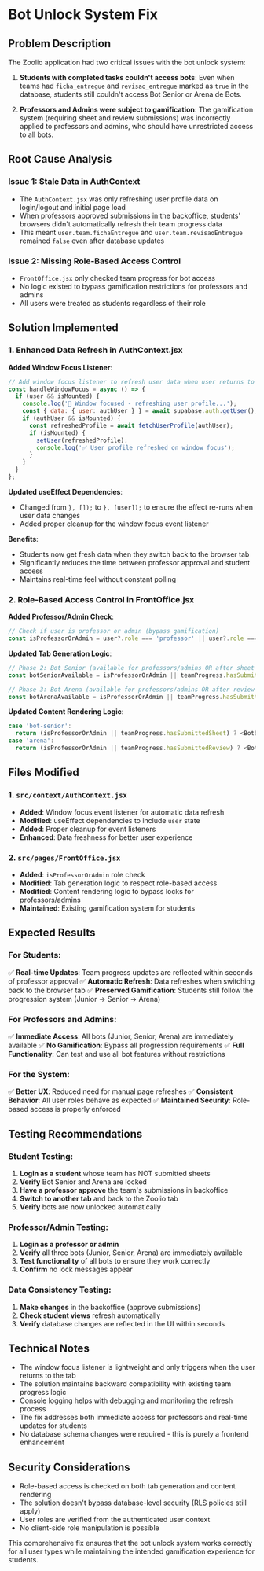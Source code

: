 # Bot Unlock System Fix

## Problem Description

The Zoolio application had two critical issues with the bot unlock system:

1. **Students with completed tasks couldn't access bots**: Even when teams had `ficha_entregue` and `revisao_entregue` marked as `true` in the database, students still couldn't access Bot Senior or Arena de Bots.

2. **Professors and Admins were subject to gamification**: The gamification system (requiring sheet and review submissions) was incorrectly applied to professors and admins, who should have unrestricted access to all bots.

## Root Cause Analysis

### Issue 1: Stale Data in AuthContext
- The `AuthContext.jsx` was only refreshing user profile data on login/logout and initial page load
- When professors approved submissions in the backoffice, students' browsers didn't automatically refresh their team progress data
- This meant `user.team.fichaEntregue` and `user.team.revisaoEntregue` remained `false` even after database updates

### Issue 2: Missing Role-Based Access Control
- `FrontOffice.jsx` only checked team progress for bot access
- No logic existed to bypass gamification restrictions for professors and admins
- All users were treated as students regardless of their role

## Solution Implemented

### 1. Enhanced Data Refresh in AuthContext.jsx

**Added Window Focus Listener**:
```javascript
// Add window focus listener to refresh user data when user returns to tab
const handleWindowFocus = async () => {
  if (user && isMounted) {
    console.log('🔄 Window focused - refreshing user profile...');
    const { data: { user: authUser } } = await supabase.auth.getUser();
    if (authUser && isMounted) {
      const refreshedProfile = await fetchUserProfile(authUser);
      if (isMounted) {
        setUser(refreshedProfile);
        console.log('✅ User profile refreshed on window focus');
      }
    }
  }
};
```

**Updated useEffect Dependencies**:
- Changed from `}, []);` to `}, [user]);` to ensure the effect re-runs when user data changes
- Added proper cleanup for the window focus event listener

**Benefits**:
- Students now get fresh data when they switch back to the browser tab
- Significantly reduces the time between professor approval and student access
- Maintains real-time feel without constant polling

### 2. Role-Based Access Control in FrontOffice.jsx

**Added Professor/Admin Check**:
```javascript
// Check if user is professor or admin (bypass gamification)
const isProfessorOrAdmin = user?.role === 'professor' || user?.role === 'admin';
```

**Updated Tab Generation Logic**:
```javascript
// Phase 2: Bot Senior (available for professors/admins OR after sheet submission)
const botSeniorAvailable = isProfessorOrAdmin || teamProgress.hasSubmittedSheet;

// Phase 3: Bot Arena (available for professors/admins OR after review submission)
const botArenaAvailable = isProfessorOrAdmin || teamProgress.hasSubmittedReview;
```

**Updated Content Rendering Logic**:
```javascript
case 'bot-senior':
  return (isProfessorOrAdmin || teamProgress.hasSubmittedSheet) ? <BotSeniorChat /> : <LockedPhaseMessage phase={2} />;
case 'arena':
  return (isProfessorOrAdmin || teamProgress.hasSubmittedReview) ? <BotArena /> : <LockedPhaseMessage phase={3} />;
```

## Files Modified

### 1. `src/context/AuthContext.jsx`
- **Added**: Window focus event listener for automatic data refresh
- **Modified**: useEffect dependencies to include `user` state
- **Added**: Proper cleanup for event listeners
- **Enhanced**: Data freshness for better user experience

### 2. `src/pages/FrontOffice.jsx`
- **Added**: `isProfessorOrAdmin` role check
- **Modified**: Tab generation logic to respect role-based access
- **Modified**: Content rendering logic to bypass locks for professors/admins
- **Maintained**: Existing gamification system for students

## Expected Results

### For Students:
✅ **Real-time Updates**: Team progress updates are reflected within seconds of professor approval
✅ **Automatic Refresh**: Data refreshes when switching back to the browser tab
✅ **Preserved Gamification**: Students still follow the progression system (Junior → Senior → Arena)

### For Professors and Admins:
✅ **Immediate Access**: All bots (Junior, Senior, Arena) are immediately available
✅ **No Gamification**: Bypass all progression requirements
✅ **Full Functionality**: Can test and use all bot features without restrictions

### For the System:
✅ **Better UX**: Reduced need for manual page refreshes
✅ **Consistent Behavior**: All user roles behave as expected
✅ **Maintained Security**: Role-based access is properly enforced

## Testing Recommendations

### Student Testing:
1. **Login as a student** whose team has NOT submitted sheets
2. **Verify** Bot Senior and Arena are locked
3. **Have a professor approve** the team's submissions in backoffice
4. **Switch to another tab** and back to the Zoolio tab
5. **Verify** bots are now unlocked automatically

### Professor/Admin Testing:
1. **Login as a professor or admin**
2. **Verify** all three bots (Junior, Senior, Arena) are immediately available
3. **Test functionality** of all bots to ensure they work correctly
4. **Confirm** no lock messages appear

### Data Consistency Testing:
1. **Make changes** in the backoffice (approve submissions)
2. **Check student views** refresh automatically
3. **Verify** database changes are reflected in the UI within seconds

## Technical Notes

- The window focus listener is lightweight and only triggers when the user returns to the tab
- The solution maintains backward compatibility with existing team progress logic
- Console logging helps with debugging and monitoring the refresh process
- The fix addresses both immediate access for professors and real-time updates for students
- No database schema changes were required - this is purely a frontend enhancement

## Security Considerations

- Role-based access is checked on both tab generation and content rendering
- The solution doesn't bypass database-level security (RLS policies still apply)
- User roles are verified from the authenticated user context
- No client-side role manipulation is possible

This comprehensive fix ensures that the bot unlock system works correctly for all user types while maintaining the intended gamification experience for students.
